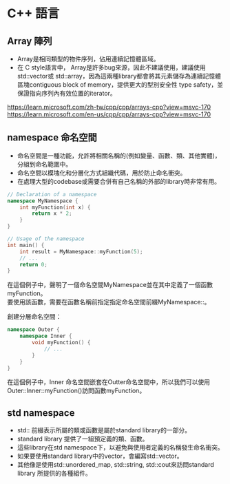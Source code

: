 # C++ 語言
## Array 陣列
- Array是相同類型的物件序列，佔用連續記憶體區域。
- 在 C style語言中， Array是許多bug來源，因此不建議使用，建議使用std::vector或 std::array，因為這兩種library都會將其元素儲存為連續記憶體區塊contiguous block of memory，提供更大的型別安全性 type safety，並保證指向序列內有效位置的iterator。    

https://learn.microsoft.com/zh-tw/cpp/cpp/arrays-cpp?view=msvc-170    
https://learn.microsoft.com/en-us/cpp/cpp/arrays-cpp?view=msvc-170


## namespace 命名空間

- 命名空間是一種功能，允許將相關名稱的(例如變量、函數、類、其他實體)，分組到命名範圍中。
- 命名空間以模塊化和分層化方式組織代碼，用於防止命名衝突。
- 在處理大型的codebase或需要合併有自己名稱的外部的library時非常有用。


```C++
// Declaration of a namespace
namespace MyNamespace {
    int myFunction(int x) {
        return x * 2;
    }
}

// Usage of the namespace
int main() {
    int result = MyNamespace::myFunction(5);
    // ...
    return 0;
}
```
在這個例子中，聲明了一個命名空間MyNamespace並在其中定義了一個函數myFunction。   
要使用該函數，需要在函數名稱前指定指定命名空間前綴MyNamespace::。   


創建分層命名空間：
```C++
namespace Outer {
    namespace Inner {
        void myFunction() {
            // ...
        }
    }
}
```
在這個例子中，Inner 命名空間嵌套在Outter命名空間中，所以我們可以使用 Outer::Inner::myFunction()訪問函數myFunction。

## std namespace
- std:: 前綴表示所屬的類或函數是屬於standard library的一部分。
- standard library 提供了一組預定義的類、函數。
- 這些library在std namespace下，以避免與使用者定義的名稱發生命名衝突。
- 如果要使用standard library中的vector，會編寫std::vector。
- 其他像是使用std::unordered_map, std::string, std::cout來訪問standard library 所提供的各種組件。


